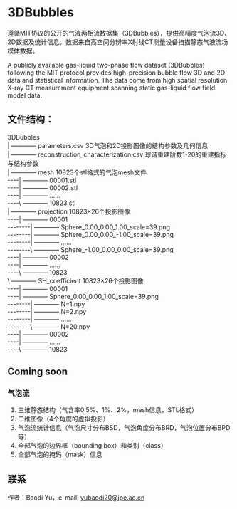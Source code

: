 # 3DBubbles
遵循MIT协议的公开的气液两相流数据集（3DBubbles），提供高精度气泡流3D、2D数据及统计信息。数据来自高空间分辨率X射线CT测量设备扫描静态气液流场模体数据。

A publicly available gas-liquid two-phase flow dataset (3DBubbles) following the MIT protocol provides high-precision bubble flow 3D and 2D data and statistical information. The data come from high spatial resolution X-ray CT measurement equipment scanning static gas-liquid flow field model data.

## 文件结构：  
3DBubbles  
| ———— parameters.csv 3D气泡和2D投影图像的结构参数及几何信息  
| ———— reconstruction_characterization.csv 球谐重建阶数1-20的重建指标与结构参数  
| ———— mesh 10823个stl格式的气泡mesh文件  
----| ———— 00001.stl  
----| ———— 00002.stl  
----| ———— ……  
----\\ ———— 10823.stl  
| ———— projection 10823×26个投影图像  
----| ———— 00001  
--------| ———— Sphere_0.00_0.00_1.00_scale=39.png  
--------| ———— Sphere_0.00_0.00_-1.00_scale=39.png  
--------| ———— ……  
--------\\ ———— Sphere_-1.00_0.00_0.00_scale=39.png  
----| ———— 00002  
----| ———— ……  
----\\ ———— 10823  
\\ ———— SH_coefficient 10823×26个投影图像  
----| ———— 00001  
----| ———— Sphere_0.00_0.00_1.00_scale=39.png  
--------| ———— N=1.npy  
--------| ———— N=2.npy  
--------| ———— ……  
--------\\ ———— N=20.npy  
----| ———— 00002  
----| ———— ……  
----\\ ———— 10823  

## Coming soon

### 气泡流
1. 三维静态结构（气含率0.5%、1%、2%，mesh信息，STL格式）
2. 二维图像（4个角度的虚拟投影）
3. 气泡流统计信息（气泡尺寸分布BSD，气泡角度分布BRD，气泡位置分布BPD等）
4. 全部气泡的边界框（bounding box）和类别（class）
5. 全部气泡的掩码（mask）信息


## 联系
作者：Baodi Yu，e-mail: yubaodi20@ipe.ac.cn
